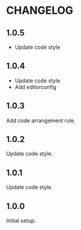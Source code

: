 # CHANGELOG

## 1.0.5

- Update code style

## 1.0.4

- Update code style
- Add editorconfig

## 1.0.3

Add code arrangement rule.

## 1.0.2

Update code style.

## 1.0.1

Update code style.

## 1.0.0

Initial setup.

